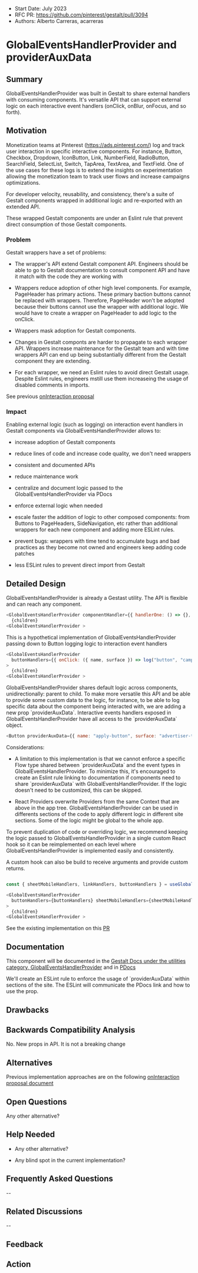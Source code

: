 - Start Date: July 2023
- RFC PR: https://github.com/pinterest/gestalt/pull/3094
- Authors: Alberto Carreras, acarreras

# GlobalEventsHandlerProvider and providerAuxData

## Summary

GlobalEventsHandlerProvider was built in Gestalt to share external handlers with consuming components. It's versatile API that can support external logic on each interactive event handlers (onClick, onBlur, onFocus, and so forth).

## Motivation

Monetization teams at Pinterest (https://ads.pinterest.com/) log and track user interaction in specific interactive components. For instance, Button, Checkbox, Dropdown, IconButton, Link, NumberField, RadioButton, SearchField, SelectList, Switch, TapArea, TextArea, and TextField. One of the use cases for these logs is to extend the insights on experimentation allowing the monetization team to track user flows and increase campaigns optimizations.

For developer velocity, reusability, and consistency, there's a suite of Gestalt components wrapped in additional logic and re-exported with an extended API.

These wrapped Gestalt components are under an Eslint rule that prevent direct consumption of those Gestalt components.

### Problem

Gestalt wrappers have a set of problems:

- The wrapper's API extend Gestalt component API. Engineers should be able to go to Gestalt documentation to consult component API and have it match with the code they are working with

- Wrappers reduce adoption of other high level components. For example, PageHeader has primary actions. These primary baction buttons cannot be replaced with wrappers. Therefore, PageHeader won't be adopted because their buttons cannot use the wrapper with additional logic. We would have to create a wrapper on PageHeader to add logic to the onClick.

- Wrappers mask adoption for Gestalt components.

- Changes in Gestalt componts are harder to propagate to each wrapper API. Wrappers increase maintenance for the Gestalt team and with time wrappers API can end up being substantially different from the Gestalt component they are extending.

- For each wrapper, we need an Eslint rules to avoid direct Gestalt usage. Despite Eslint rules, engineers mstill use them increaseing the usage of disabled comments in imports.

See previous [onInteraction proposal](https://paper.dropbox.com/doc/Proposal-New-onInteraction-functionality-in-Gestalt-components--B416h3YCf4BRIgvCtDUTVrKLAg-rOblYZwoXPm1MzHeLbVyx)

### Impact

Enabling external logic (such as logging) on interaction event handlers in Gestalt components via GlobalEventsHandlerProvider allows to:

- increase adoption of Gestalt components

- reduce lines of code and increase code quality, we don't need wrappers

- consistent and documented APIs

- reduce maintenance work

- centralize and document logic passed to the GlobalEventsHandlerProvider via PDocs

- enforce external logic when needed

- escale faster the addition of logic to other composed components: from Buttons to PageHeaders, SideNavigation, etc rather than additional wrappers for each new component and adding more ESLint rules.

- prevent bugs: wrappers with time tend to accumulate bugs and bad practices as they become not owned and engineers keep adding code patches

- less ESLint rules to prevent direct import from Gestalt

## Detailed Design

GlobalEventsHandlerProvider is already a Gestast utility. The API is flexible and can reach any component.

```javascript
<GlobalEventsHandlerProvider componentHandler={{ handlerOne: () => {}, handlerTwo: () => {} }}>
  {children}
<GlobalEventsHandlerProvider >
```

This is a hypothetical implementation of GlobalEventsHandlerProvider passing down to Button logging logic to interaction event handlers

```javascript
<GlobalEventsHandlerProvider
  buttonHandlers={{ onClick: ({ name, surface }) => log("button", "campaign_form", name, surface)}}
>
  {children}
<GlobalEventsHandlerProvider >

```

GlobalEventsHandlerProvider shares default logic across components, unidirectionally: parent to child. To make more versatile this API and be able to provide some custom data to the logic, for instance, to be able to log specific data about the component being interacted with, we are adding a new prop \`providerAuxData\`. Interactive events handlers exposed in GlobalEventsHandlerProvider have all access to the \`providerAuxData\` object.

```javascript
<Button providerAuxData={{ name: "apply-button", surface: "advertiser-tools"}}>
```

Considerations:

- A limitation to this implementation is that we cannot enforce a specific Flow type shared between \`providerAuxData\` and the event types in GlobalEventsHandlerProvider. To minimize this, it's encouraged to create an Eslint rule linking to documentation if components need to share \`providerAuxData\` with GlobalEventsHandlerProvider. If the logic doesn't need to be customized, this can be skipped.

- React Providers overwrite Providers from the same Context that are above in the app tree. GlobalEventsHandlerProvider can be used in differents sections of the code to apply different logic in different site sections. Some of the logic might be global to the whole app.

To prevent duplication of code or overriding logic, we recommend keeping the logic passed to GlobalEventsHandlerProvider in a single custom React hook so it can be reimplemented on each level where GlobalEventsHandlerProvider is implemented easily and consistently.

A custom hook can also be build to receive arguments and provide custom returns.

```javascript

const { sheetMobileHandlers, linkHandlers, buttonHandlers } = useGlobalEventsHandlerProvider()

<GlobalEventsHandlerProvider
  buttonHandlers={buttonHandlers} sheetMobileHandlers={sheetMobileHandlers} linkHandlers={linkHandlers}
>
  {children}
<GlobalEventsHandlerProvider >

```

See the existing implementation on this [PR](https://github.com/pinternal/pinboard/pull/12301/files)

## Documentation

This component will be documented in the [Gestalt Docs under the utilities category, GlobalEventsHandlerProvider](https://gestalt.pinterest.systems/web/utilities/globaleventshandlerprovider) and in [PDocs](https://pdocs.pinadmin.com/docs/webapp/gestalt-providers)

We'll create an ESLint rule to enforce the usage of \`providerAuxData\` within sections of the site. The ESLint will communicate the PDocs link and how to use the prop.

## Drawbacks

## Backwards Compatibility Analysis

No. New props in API. It is not a breaking change

## Alternatives

Previous implementation approaches are on the following [onInteraction proposal document](https://paper.dropbox.com/doc/Proposal-New-onInteraction-functionality-in-Gestalt-components--B416h3YCf4BRIgvCtDUTVrKLAg-rOblYZwoXPm1MzHeLbVyx)

## Open Questions

Any other alternative?

## Help Needed

- Any other alternative?

- Any blind spot in the current implementation?

## Frequently Asked Questions

--

## Related Discussions

--

## Feedback

## Action
